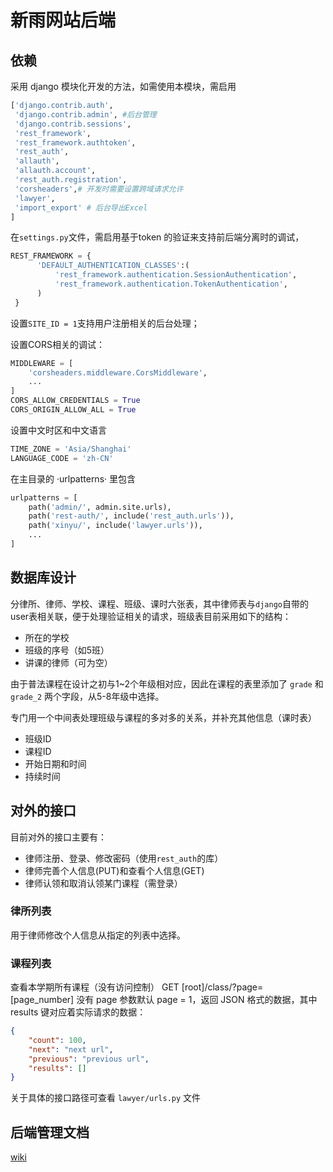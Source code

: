 # 新雨网站后端

## 依赖

采用 django 模块化开发的方法，如需使用本模块，需启用

```python
['django.contrib.auth', 
 'django.contrib.admin', #后台管理 
 'django.contrib.sessions',
 'rest_framework',
 'rest_framework.authtoken',
 'rest_auth',
 'allauth',
 'allauth.account',
 'rest_auth.registration',
 'corsheaders',# 开发时需要设置跨域请求允许
 'lawyer',
 'import_export' # 后台导出Excel
]
```

在`settings.py`文件，需启用基于token 的验证来支持前后端分离时的调试，

```python
REST_FRAMEWORK = {
      'DEFAULT_AUTHENTICATION_CLASSES':(
          'rest_framework.authentication.SessionAuthentication',
          'rest_framework.authentication.TokenAuthentication',
      )
 }

```

设置`SITE_ID = 1`支持用户注册相关的后台处理；

设置CORS相关的调试：

```python
MIDDLEWARE = [
    'corsheaders.middleware.CorsMiddleware',
    ...
]
CORS_ALLOW_CREDENTIALS = True
CORS_ORIGIN_ALLOW_ALL = True
```

设置中文时区和中文语言
```python
TIME_ZONE = 'Asia/Shanghai'
LANGUAGE_CODE = 'zh-CN'
```

在主目录的 ·urlpatterns· 里包含
```python
urlpatterns = [
    path('admin/', admin.site.urls),
    path('rest-auth/', include('rest_auth.urls')),
    path('xinyu/', include('lawyer.urls')),
    ...
]
```
## 数据库设计

分律所、律师、学校、课程、班级、课时六张表，其中律师表与`django`自带的user表相关联，便于处理验证相关的请求，班级表目前采用如下的结构：

- 所在的学校
- 班级的序号（如5班）
- 讲课的律师（可为空）

由于普法课程在设计之初与1~2个年级相对应，因此在课程的表里添加了 `grade` 和 `grade_2` 两个字段，从5-8年级中选择。

专门用一个中间表处理班级与课程的多对多的关系，并补充其他信息（课时表）

- 班级ID
- 课程ID
- 开始日期和时间
- 持续时间

## 对外的接口

目前对外的接口主要有：

- 律师注册、登录、修改密码（使用`rest_auth`的库）
- 律师完善个人信息(PUT)和查看个人信息(GET)
- 律师认领和取消认领某门课程（需登录）

### 律所列表
用于律师修改个人信息从指定的列表中选择。

### 课程列表
 查看本学期所有课程（没有访问控制）
GET [root]/class/?page=[page_number]
没有 page 参数默认 page = 1，返回 JSON 格式的数据，其中 results 键对应着实际请求的数据：

```JSON
{
    "count": 100,
    "next": "next url",
    "previous": "previous url",
    "results": []
}
``` 
关于具体的接口路径可查看 `lawyer/urls.py` 文件

## 后端管理文档
[wiki](https://github.com/zhaofeng-shu33/django_xinyu_bg/wiki)